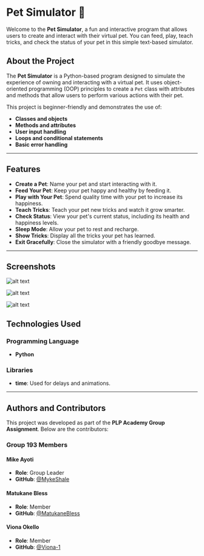 # Pet Simulator 🐾

Welcome to the **Pet Simulator**, a fun and interactive program that allows users to create and interact with their virtual pet. You can feed, play, teach tricks, and check the status of your pet in this simple text-based simulator.


## About the Project

The **Pet Simulator** is a Python-based program designed to simulate the experience of owning and interacting with a virtual pet. It uses object-oriented programming (OOP) principles to create a `Pet` class with attributes and methods that allow users to perform various actions with their pet.

This project is beginner-friendly and demonstrates the use of:

- **Classes and objects**
- **Methods and attributes**
- **User input handling**
- **Loops and conditional statements**
- **Basic error handling**

---

## Features

- **Create a Pet**: Name your pet and start interacting with it.
- **Feed Your Pet**: Keep your pet happy and healthy by feeding it.
- **Play with Your Pet**: Spend quality time with your pet to increase its happiness.
- **Teach Tricks**: Teach your pet new tricks and watch it grow smarter.
- **Check Status**: View your pet's current status, including its health and happiness levels.
- **Sleep Mode**: Allow your pet to rest and recharge.
- **Show Tricks**: Display all the tricks your pet has learned.
- **Exit Gracefully**: Close the simulator with a friendly goodbye message.

---

## Screenshots

![alt text](main_menu.png)

![alt text](feeding_pet.png)

![alt text](teaching_tricks.png)

## Technologies Used

### Programming Language

- **Python**

### Libraries

- **time**: Used for delays and animations.

---

## Authors and Contributors

This project was developed as part of the **PLP Academy Group Assignment**. Below are the contributors:

### Group 193 Members

#### Mike Ayoti

- **Role**: Group Leader
- **GitHub**: [@MykeShale](https://github.com/MykeShale)

#### Matukane Bless

- **Role**: Member
- **GitHub**: [@MatukaneBless](https://github.com/MatukaneBless)

#### Viona Okello

- **Role**:  Member
- **GitHub**: [@Viona-1](https://github.com/Viona-1)




